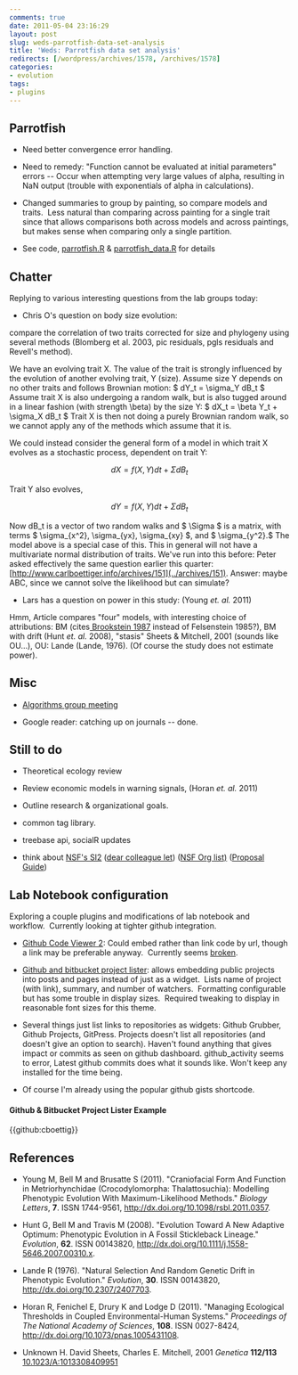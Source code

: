 ```yaml
---
comments: true
date: 2011-05-04 23:16:29
layout: post
slug: weds-parrotfish-data-set-analysis
title: 'Weds: Parrotfish data set analysis'
redirects: [/wordpress/archives/1578, /archives/1578]
categories:
- evolution
tags:
- plugins
---
```


## Parrotfish





	
  * Need better convergence error handling.

	
  * Need to remedy: "Function cannot be evaluated at initial parameters" errors -- Occur when attempting very large values of alpha, resulting in NaN output (trouble with exponentials of alpha in calculations).

	
  * Changed summaries to group by painting, so compare models and traits.  Less natural than comparing across painting for a single trait since that allows comparisons both across models and across paintings, but makes sense when comparing only a single partition.

	
  * See code, [parrotfish.R](https://github.com/cboettig/wrightscape/blob/master/demos/parrotfish.R) & [parrotfish_data.R](https://github.com/cboettig/wrightscape/blob/master/demos/parrotfish_data.R) for details




## Chatter


Replying to various interesting questions from the lab groups today:



	
  * Chris O's question on body size evolution:

compare the correlation of two traits corrected for size and phylogeny using several methods (Blomberg et al. 2003, pic residuals, pgls residuals and Revell's method).

We have an evolving trait X.  The value of the trait is strongly  influenced by the evolution of another evolving trait, Y (size). Assume size Y depends on no other traits and follows Brownian motion: $ dY_t = \sigma_Y dB_t $
Assume trait X is also undergoing a random walk, but is also tugged  around in a linear fashion (with strength \beta) by the size Y: $ dX_t =  \beta Y_t + \sigma_X dB_t $ Trait X is then not doing a purely Brownian random walk, so we cannot apply any of the methods which assume that it is.

We could instead consider the general form of a model in which trait X evolves as a stochastic process, dependent on trait Y:

$$ dX = f(X, Y)dt + \Sigma dB_t $$

Trait Y also evolves,

$$ dY = f(X,Y) dt + \Sigma dB_t $$

Now  dB_t is a vector of two random walks and $ \Sigma $ is a matrix, with terms  $ \sigma_{x^2}, \sigma_{yx}, \sigma_{xy} $, and $ \sigma_{y^2}.$  The model above is a  special case of this.  This in general will not have a multivariate  normal distribution of traits.  We've run into this before: Peter asked  effectively the same question earlier this quarter: [http://www.carlboettiger.info/archives/151](../archives/151).  Answer: maybe ABC, since we cannot solve the likelihood but can simulate?
	
  * Lars has a question on power in this study: (Young _et. al._ 2011)

Hmm, Article compares "four" models, with interesting choice of attributions: BM (cites[ Brookstein 1987](http://paleobiol.geoscienceworld.org/cgi/content/abstract/13/4/446) instead of Felsenstein 1985?), BM with drift (Hunt _et. al._ 2008), "stasis" Sheets & Mitchell, 2001 (sounds like OU...), OU: Lande (Lande, 1976).  (Of course the study does not estimate power).


## Misc





	
  * [Algorithms group meeting](http://www.carlboettiger.info/archives/1595)

	
  * Google reader: catching up on journals -- done.




## Still to do





	
  * Theoretical ecology review

	
  * Review economic models in warning signals, (Horan _et. al._ 2011)

	
  * Outline research & organizational goals.

	
  * common tag library.

	
  * treebase api, socialR updates

	
  * think about [NSF's SI2](http://www.nsf.gov/funding/pgm_summ.jsp?pims_id=503489) ([dear colleague let](http://www.nsf.gov/pubs/2010/nsf10015/nsf10015.jsp)) ([NSF Org list)](http://nsf.gov/staff/orglist.jsp) ([Proposal Guide](http://www.nsf.gov/pubs/policydocs/pappguide/nsf11001/gpg_index.jsp))




## Lab Notebook configuration


Exploring a couple plugins and modifications of lab notebook and workflow.  Currently looking at tighter github integration.



	
  * [Github Code Viewer 2](http://wordpress.org/extend/plugins/github-code-viewer-2/): Could embed rather than link code by url, though a link may be preferable anyway.  Currently seems [broken](http://wordpress.org/support/topic/implode-error?replies=1#post-2095048).

	
  * [Github and bitbucket project lister](http://wordpress.org/extend/plugins/github-bitbucket-project-lister/): allows embedding public projects into posts and pages instead of just as a widget.  Lists name of project (with link), summary, and number of watchers.  Formatting configurable but has some trouble in display sizes.  Required tweaking to display in reasonable font sizes for this theme.

	
  * Several things just list links to repositories as widgets: Github Grubber, Github Projects, GitPress.  Projects doesn't list all repositories (and doesn't give an option to search).   Haven't found anything that gives impact or commits as seen on github dashboard. github_activity seems to error, Latest github commits does what it sounds like.  Won't keep any installed for the time being.

	
  * Of course I'm already using the popular github gists shortcode.




#### Github & Bitbucket Project Lister Example


{{github:cboettig}}

## References


- Young M, Bell M and Brusatte S (2011).
"Craniofacial Form And Function in Metriorhynchidae (Crocodylomorpha: Thalattosuchia): Modelling Phenotypic Evolution With Maximum-Likelihood Methods."
*Biology Letters*, **7**.
ISSN 1744-9561, <a href="http://dx.doi.org/10.1098/rsbl.2011.0357">http://dx.doi.org/10.1098/rsbl.2011.0357</a>.

- Hunt G, Bell M and Travis M (2008).
"Evolution Toward A New Adaptive Optimum: Phenotypic Evolution in A Fossil Stickleback Lineage."
*Evolution*, **62**.
ISSN 00143820, <a href="http://dx.doi.org/10.1111/j.1558-5646.2007.00310.x">http://dx.doi.org/10.1111/j.1558-5646.2007.00310.x</a>.

- Lande R (1976).
"Natural Selection And Random Genetic Drift in Phenotypic Evolution."
*Evolution*, **30**.
ISSN 00143820, <a href="http://dx.doi.org/10.2307/2407703">http://dx.doi.org/10.2307/2407703</a>.

- Horan R, Fenichel E, Drury K and Lodge D (2011).
"Managing Ecological Thresholds in Coupled Environmental-Human Systems."
*Proceedings of The National Academy of Sciences*, **108**.
ISSN 0027-8424, <a href="http://dx.doi.org/10.1073/pnas.1005431108">http://dx.doi.org/10.1073/pnas.1005431108</a>.



-  Unknown H. David Sheets, Charles E. Mitchell,  2001 *Genetica* **112/113**    [10.1023/A:1013308409951](http://dx.doi.org/10.1023/A:1013308409951)
